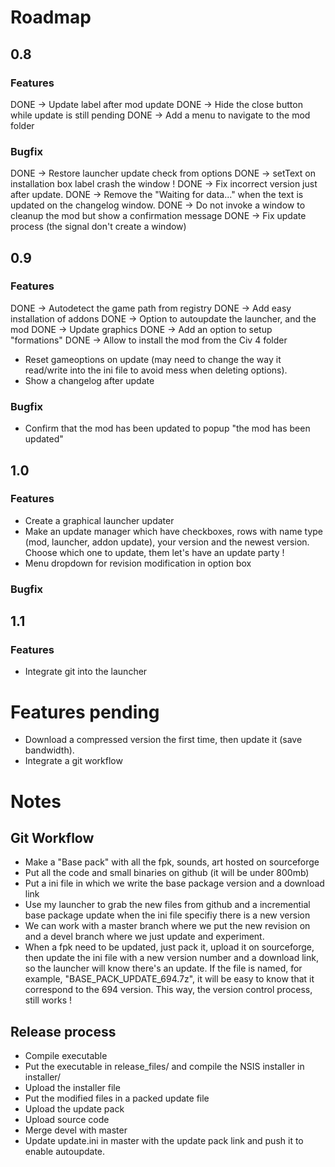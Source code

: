# Roadmap
## 0.8
### Features

DONE -> Update label after mod update
DONE -> Hide the close button while update is still pending
DONE -> Add a menu to navigate to the mod folder

### Bugfix

DONE -> Restore launcher update check from options
DONE -> setText on installation box label crash the window !
DONE -> Fix incorrect version just after update.
DONE -> Remove the "Waiting for data..." when the text is updated on the changelog window.
DONE -> Do not invoke a window to cleanup the mod but show a confirmation message
DONE -> Fix update process (the signal don't create a window)

## 0.9
### Features

DONE -> Autodetect the game path from registry
DONE -> Add easy installation of addons
DONE -> Option to autoupdate the launcher, and the mod
DONE -> Update graphics
DONE -> Add an option to setup "formations"
DONE -> Allow to install the mod from the Civ 4 folder
- Reset gameoptions on update (may need to change the way it read/write into the ini file to avoid mess when deleting options).
- Show a changelog after update

### Bugfix

- Confirm that the mod has been updated to popup "the mod has been updated"

## 1.0
### Features

- Create a graphical launcher updater
- Make an update manager which have checkboxes, rows with name type (mod, launcher, addon update), your version and the newest version. Choose which one to update, them let's have an update party !
- Menu dropdown for revision modification in option box

### Bugfix


## 1.1
### Features
- Integrate git into the launcher

# Features pending

- Download a compressed version the first time, then update it (save bandwidth).
- Integrate a git workflow

# Notes
## Git Workflow
- Make a "Base pack" with all the fpk, sounds, art hosted on sourceforge
- Put all the code and small binaries on github (it will be under 800mb)
- Put a ini file in which we write the base package version and a download link
- Use my launcher to grab the new files from github and a incremential base package update when the ini file specifiy there is a new version
- We can work with a master branch where we put the new revision on and a devel branch where we just update and experiment.
- When a fpk need to be updated, just pack it, upload it on sourceforge, then update the ini file with a new version number and a download link, so the launcher will know there's an update. If the file is named, for example, "BASE_PACK_UPDATE_694.7z", it will be easy to know that it correspond to the 694 version. This way, the version control process, still works !

## Release process
- Compile executable
- Put the executable in release_files/ and compile the NSIS installer in installer/
- Upload the installer file
- Put the modified files in a packed update file
- Upload the update pack
- Upload source code
- Merge devel with master
- Update update.ini in master with the update pack link and push it to enable autoupdate.
